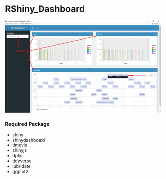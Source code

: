 # RShiny_Dashboard

![shiny_dashboard](./shiny_dashboard.png)

### Required Package

- shiny
- shinydashboard
- timevis
- shinyjs
- dplyr
- tidyverse
- lubridate
- ggplot2